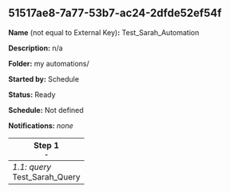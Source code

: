 ## 51517ae8-7a77-53b7-ac24-2dfde52ef54f

**Name** (not equal to External Key)**:** Test_Sarah_Automation

**Description:** n/a

**Folder:** my automations/

**Started by:** Schedule

**Status:** Ready

**Schedule:** Not defined

**Notifications:** _none_


| Step 1<br>_<small>-</small>_ |
| --- |
| _1.1: query_<br>Test_Sarah_Query |
